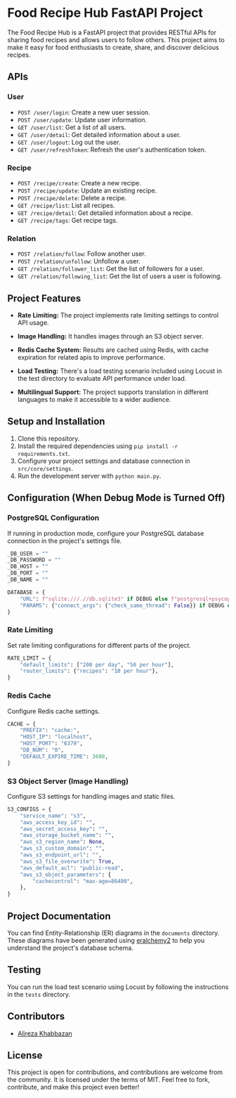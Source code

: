 # Food Recipe Hub FastAPI Project

The Food Recipe Hub is a FastAPI project that provides RESTful APIs for sharing food recipes and allows users to follow others. This project aims to make it easy for food enthusiasts to create, share, and discover delicious recipes.

## APIs

### User
- `POST /user/login`: Create a new user session.
- `POST /user/update`: Update user information.
- `GET /user/list`: Get a list of all users.
- `GET /user/detail`: Get detailed information about a user.
- `GET /user/logout`: Log out the user.
- `GET /user/refreshToken`: Refresh the user's authentication token.

### Recipe
- `POST /recipe/create`: Create a new recipe.
- `POST /recipe/update`: Update an existing recipe.
- `POST /recipe/delete`: Delete a recipe.
- `GET /recipe/list`: List all recipes.
- `GET /recipe/detail`: Get detailed information about a recipe.
- `GET /recipe/tags`: Get recipe tags.

### Relation
- `POST /relation/follow`: Follow another user.
- `POST /relation/unfollow`: Unfollow a user.
- `GET /relation/follower_list`: Get the list of followers for a user.
- `GET /relation/following_list`: Get the list of users a user is following.

## Project Features

- **Rate Limiting:** The project implements rate limiting settings to control API usage.

- **Image Handling:** It handles images through an S3 object server.

- **Redis Cache System:** Results are cached using Redis, with cache expiration for related apis to improve performance.

- **Load Testing:** There's a load testing scenario included using Locust in the test directory to evaluate API performance under load.

- **Multilingual Support:** The project supports translation in different languages to make it accessible to a wider audience.

## Setup and Installation

1. Clone this repository.
2. Install the required dependencies using `pip install -r requirements.txt`.
3. Configure your project settings and database connection in `src/core/settings`.
4. Run the development server with `python main.py`.

## Configuration (When Debug Mode is Turned Off)

### PostgreSQL Configuration

If running in production mode, configure your PostgreSQL database connection in the project's settings file.

```python
_DB_USER = ""
_DB_PASSWORD = ""
_DB_HOST = ""
_DB_PORT = ""
_DB_NAME = ""

DATABASE = {
    "URL": f"sqlite:///.//db.sqlite3" if DEBUG else f"postgresql+psycopg2://{_DB_USER}:{_DB_PASSWORD}@{_DB_HOST}:{_DB_PORT}/{_DB_NAME}",
    "PARAMS": {"connect_args": {"check_same_thread": False}} if DEBUG else {"isolation_level": "REPEATABLE READ"},
}
```

### Rate Limiting
Set rate limiting configurations for different parts of the project.

```python
RATE_LIMIT = {
    "default_limits": ["200 per day", "50 per hour"],
    "router_limits": {"recipes": "10 per hour"},
}
```

### Redis Cache
Configure Redis cache settings.

```python
CACHE = {
    "PREFIX": "cache:",
    "HOST_IP": "localhost",
    "HOST_PORT": "6379",
    "DB_NUM": "0",
    "DEFAULT_EXPIRE_TIME": 3600,
}
```

### S3 Object Server (Image Handling)
Configure S3 settings for handling images and static files.

```python
S3_CONFIGS = {
    "service_name": "s3",
    "aws_access_key_id": "",
    "aws_secret_access_key": "",
    "aws_storage_bucket_name": "",
    "aws_s3_region_name": None,
    "aws_s3_custom_domain": "",
    "aws_s3_endpoint_url": "",
    "aws_s3_file_overwrite": True,
    "aws_default_acl": "public-read",
    "aws_s3_object_parameters": {
        "cachecontrol": "max-age=86400",
    },
}
```

## Project Documentation

You can find Entity-Relationship (ER) diagrams in the `documents` directory. These diagrams have been generated using [eralchemy2](https://github.com/maurerle/eralchemy2) to help you understand the project's database schema.

## Testing

You can run the load test scenario using Locust by following the instructions in the `tests` directory.

## Contributors

- [Alireza Khabbazan](https://github.com/khabbazan)

## License

This project is open for contributions, and contributions are welcome from the community. It is licensed under the terms of MIT. Feel free to fork, contribute, and make this project even better!
